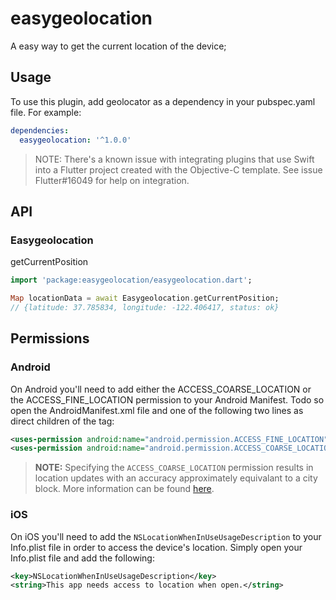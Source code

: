 # easygeolocation

A easy way to get the current location of the device;

## Usage

To use this plugin, add geolocator as a dependency in your pubspec.yaml file. For example:

```yaml
dependencies:
  easygeolocation: '^1.0.0'
```

> NOTE: There's a known issue with integrating plugins that use Swift into a Flutter project created with the Objective-C template. See issue Flutter#16049 for help on integration.

## API

### Easygeolocation

getCurrentPosition

```dart
import 'package:easygeolocation/easygeolocation.dart';

Map locationData = await Easygeolocation.getCurrentPosition;
// {latitude: 37.785834, longitude: -122.406417, status: ok}
```

## Permissions

### Android

On Android you'll need to add either the ACCESS_COARSE_LOCATION or the ACCESS_FINE_LOCATION permission to your Android Manifest. Todo so open the AndroidManifest.xml file and one of the following two lines as direct children of the <manifest> tag:

```xml
<uses-permission android:name="android.permission.ACCESS_FINE_LOCATION" />
<uses-permission android:name="android.permission.ACCESS_COARSE_LOCATION" />
```

> **NOTE:** Specifying the `ACCESS_COARSE_LOCATION` permission results in location updates with an accuracy approximately equivalant to a city block. More information can be found [here](https://developer.android.com/training/location/retrieve-current#permissions).

### iOS

On iOS you'll need to add the `NSLocationWhenInUseUsageDescription` to your Info.plist file in order to access the device's location. Simply open your Info.plist file and add the following:

``` xml
<key>NSLocationWhenInUseUsageDescription</key>
<string>This app needs access to location when open.</string>
```